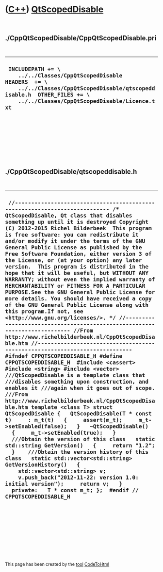 
 

 

 

 

 

([C++](Cpp.md)) [QtScopedDisable](CppQtScopedDisable.md)
==========================================================

 

./CppQtScopedDisable/CppQtScopedDisable.pri
-------------------------------------------

 

  ---------------------------------------------------------------------------------------------------------------------------------------------------------------------------------------------------
  ` INCLUDEPATH += \     ../../Classes/CppQtScopedDisable  HEADERS  += \     ../../Classes/CppQtScopedDisable/qtscopeddisable.h  OTHER_FILES += \     ../../Classes/CppQtScopedDisable/Licence.txt`
  ---------------------------------------------------------------------------------------------------------------------------------------------------------------------------------------------------

 

 

 

 

 

./CppQtScopedDisable/qtscopeddisable.h
--------------------------------------

 

  ------------------------------------------------------------------------------------------------------------------------------------------------------------------------------------------------------------------------------------------------------------------------------------------------------------------------------------------------------------------------------------------------------------------------------------------------------------------------------------------------------------------------------------------------------------------------------------------------------------------------------------------------------------------------------------------------------------------------------------------------------------------------------------------------------------------------------------------------------------------------------------------------------------------------------------------------------------------------------------------------------------------------------------------------------------------------------------------------------------------------------------------------------------------------------------------------------------------------------------------------------------------------------------------------------------------------------------------------------------------------------------------------------------------------------------------------------------------------------------------------------------------------------------------------------------------------------------------------------------------------------------------------------------------------------------------------------------------------------------------------------------------------------------------------------------------------------------------------------------------------------------------------------------------------------------------------------------------------------------------------
  ` //--------------------------------------------------------------------------- /* QtScopedDisable, Qt class that disables something up until it is destroyed Copyright (C) 2012-2015 Richel Bilderbeek  This program is free software: you can redistribute it and/or modify it under the terms of the GNU General Public License as published by the Free Software Foundation, either version 3 of the License, or (at your option) any later version.  This program is distributed in the hope that it will be useful, but WITHOUT ANY WARRANTY; without even the implied warranty of MERCHANTABILITY or FITNESS FOR A PARTICULAR PURPOSE.See the GNU General Public License for more details. You should have received a copy of the GNU General Public License along with this program.If not, see <http://www.gnu.org/licenses/>. */ //--------------------------------------------------------------------------- //From http://www.richelbilderbeek.nl/CppQtScopedDisable.htm //--------------------------------------------------------------------------- #ifndef CPPQTSCOPEDDISABLE_H #define CPPQTSCOPEDDISABLE_H  #include <cassert> #include <string> #include <vector>  ///QtScopedDisable is a template class that ///disables something upon construction, and enables it ///again when it goes out of scope. ///From http://www.richelbilderbeek.nl/CppQtScopedDisable.htm template <class T> struct QtScopedDisable {   QtScopedDisable(T * const t)     : m_t(t)   {     assert(m_t);     m_t->setEnabled(false);   }   ~QtScopedDisable()   {     m_t->setEnabled(true);   }    ///Obtain the version of this class   static std::string GetVersion()   {     return "1.2";   }    ///Obtain the version history of this class   static std::vector<std::string> GetVersionHistory()   {     std::vector<std::string> v;     v.push_back("2012-11-22: version 1.0: initial version");     return v;   }     private:   T * const m_t; };  #endif // CPPQTSCOPEDDISABLE_H`
  ------------------------------------------------------------------------------------------------------------------------------------------------------------------------------------------------------------------------------------------------------------------------------------------------------------------------------------------------------------------------------------------------------------------------------------------------------------------------------------------------------------------------------------------------------------------------------------------------------------------------------------------------------------------------------------------------------------------------------------------------------------------------------------------------------------------------------------------------------------------------------------------------------------------------------------------------------------------------------------------------------------------------------------------------------------------------------------------------------------------------------------------------------------------------------------------------------------------------------------------------------------------------------------------------------------------------------------------------------------------------------------------------------------------------------------------------------------------------------------------------------------------------------------------------------------------------------------------------------------------------------------------------------------------------------------------------------------------------------------------------------------------------------------------------------------------------------------------------------------------------------------------------------------------------------------------------------------------------------------------------

 

 

 

 

 

 

This page has been created by the [tool](Tools.md)
[CodeToHtml](ToolCodeToHtml.md)
